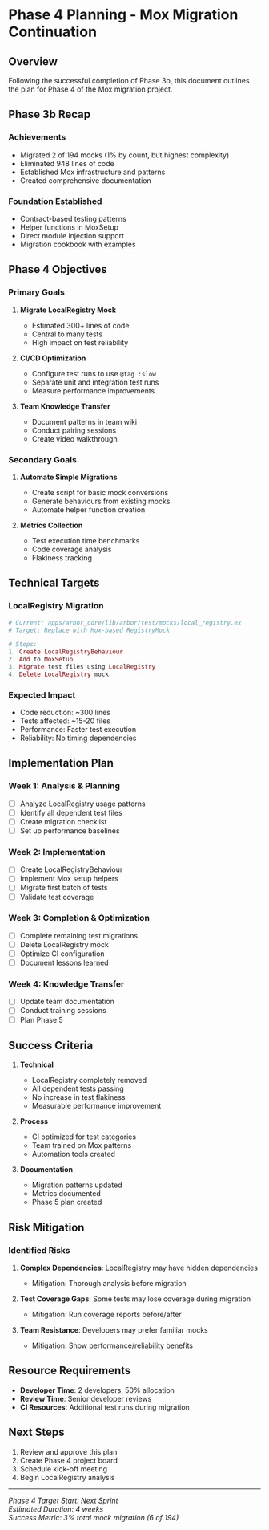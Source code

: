 # Phase 4 Planning - Mox Migration Continuation

## Overview

Following the successful completion of Phase 3b, this document outlines the plan for Phase 4 of the Mox migration project.

## Phase 3b Recap

### Achievements
- Migrated 2 of 194 mocks (1% by count, but highest complexity)
- Eliminated 948 lines of code
- Established Mox infrastructure and patterns
- Created comprehensive documentation

### Foundation Established
- Contract-based testing patterns
- Helper functions in MoxSetup
- Direct module injection support
- Migration cookbook with examples

## Phase 4 Objectives

### Primary Goals
1. **Migrate LocalRegistry Mock**
   - Estimated 300+ lines of code
   - Central to many tests
   - High impact on test reliability

2. **CI/CD Optimization**
   - Configure test runs to use `@tag :slow`
   - Separate unit and integration test runs
   - Measure performance improvements

3. **Team Knowledge Transfer**
   - Document patterns in team wiki
   - Conduct pairing sessions
   - Create video walkthrough

### Secondary Goals
1. **Automate Simple Migrations**
   - Create script for basic mock conversions
   - Generate behaviours from existing mocks
   - Automate helper function creation

2. **Metrics Collection**
   - Test execution time benchmarks
   - Code coverage analysis
   - Flakiness tracking

## Technical Targets

### LocalRegistry Migration
```elixir
# Current: apps/arbor_core/lib/arbor/test/mocks/local_registry.ex
# Target: Replace with Mox-based RegistryMock

# Steps:
1. Create LocalRegistryBehaviour
2. Add to MoxSetup
3. Migrate test files using LocalRegistry
4. Delete LocalRegistry mock
```

### Expected Impact
- Code reduction: ~300 lines
- Tests affected: ~15-20 files
- Performance: Faster test execution
- Reliability: No timing dependencies

## Implementation Plan

### Week 1: Analysis & Planning
- [ ] Analyze LocalRegistry usage patterns
- [ ] Identify all dependent test files
- [ ] Create migration checklist
- [ ] Set up performance baselines

### Week 2: Implementation
- [ ] Create LocalRegistryBehaviour
- [ ] Implement Mox setup helpers
- [ ] Migrate first batch of tests
- [ ] Validate test coverage

### Week 3: Completion & Optimization
- [ ] Complete remaining test migrations
- [ ] Delete LocalRegistry mock
- [ ] Optimize CI configuration
- [ ] Document lessons learned

### Week 4: Knowledge Transfer
- [ ] Update team documentation
- [ ] Conduct training sessions
- [ ] Plan Phase 5

## Success Criteria

1. **Technical**
   - LocalRegistry completely removed
   - All dependent tests passing
   - No increase in test flakiness
   - Measurable performance improvement

2. **Process**
   - CI optimized for test categories
   - Team trained on Mox patterns
   - Automation tools created

3. **Documentation**
   - Migration patterns updated
   - Metrics documented
   - Phase 5 plan created

## Risk Mitigation

### Identified Risks
1. **Complex Dependencies**: LocalRegistry may have hidden dependencies
   - Mitigation: Thorough analysis before migration

2. **Test Coverage Gaps**: Some tests may lose coverage during migration
   - Mitigation: Run coverage reports before/after

3. **Team Resistance**: Developers may prefer familiar mocks
   - Mitigation: Show performance/reliability benefits

## Resource Requirements

- **Developer Time**: 2 developers, 50% allocation
- **Review Time**: Senior developer reviews
- **CI Resources**: Additional test runs during migration

## Next Steps

1. Review and approve this plan
2. Create Phase 4 project board
3. Schedule kick-off meeting
4. Begin LocalRegistry analysis

---

*Phase 4 Target Start: Next Sprint*  
*Estimated Duration: 4 weeks*  
*Success Metric: 3% total mock migration (6 of 194)*